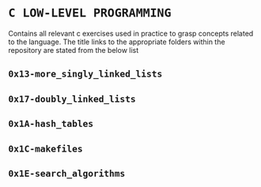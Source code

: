 # `C LOW-LEVEL PROGRAMMING`  
Contains all relevant c exercises used in practice to grasp concepts related to the language. The title links to the appropriate folders within the repository are stated from the below list

## `0x13-more_singly_linked_lists`
## `0x17-doubly_linked_lists`
## `0x1A-hash_tables`
## `0x1C-makefiles`
## `0x1E-search_algorithms`
